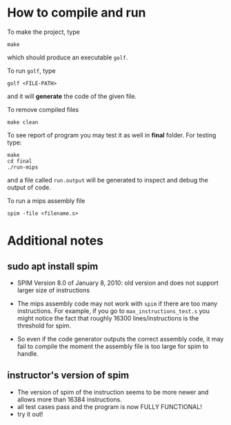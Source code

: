 # How to compile and run
To make the project, type
```
make
```
which should produce an executable `golf`.

To run `golf`, type
```
golf <FILE-PATH>
```
and it will **generate** the code of the given file.

To remove compiled files
```
make clean
```
To see report of program you may test it as well in **final** folder. For testing type:
```
make
cd final
./run-mips
```
and a file called `run.output` will be generated to inspect and debug the output of code.

To run a mips assembly file
```
spim -file <filename.s>
```

# Additional notes
## sudo apt install spim
- SPIM Version 8.0 of January 8, 2010: old version and does not support larger size of instructions
- The mips assembly code may not work with `spim` if there are too many instructions. For example, if you go to `max_instructions_test.s` you might notice the fact that roughly 16300 lines/instructions is the threshold for spim.

- So even if the code generator outputs the correct assembly code, it may fail to compile the moment the assembly file is too large for spim to handle.
## instructor's version of spim
- The version of spim of the instruction seems to be more newer and allows more than 16384 instructions.
- all test cases pass and the program is now FULLY FUNCTIONAL!
- try it out!

